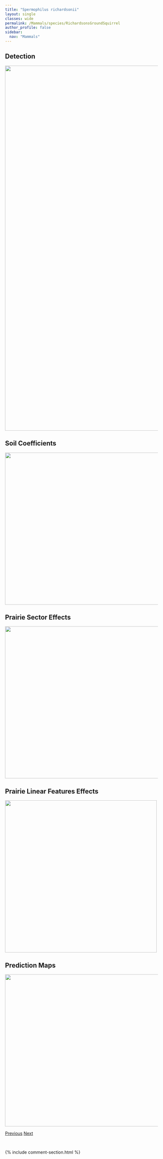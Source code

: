 ```yaml
---
title: "Spermophilus richardsonii"
layout: single
classes: wide
permalink: /Mammals/species/RichardsonsGroundSquirrel
author_profile: false
sidebar:
  nav: "Mammals"
---
```


<h2>Detection</h2>

<a href="https://drive.google.com/uc?export=view&id=1YOYCTEDa0dz4JlJyTjs7P25UVq4oYGqX">
<img src="https://drive.google.com/uc?export=view&id=1YOYCTEDa0dz4JlJyTjs7P25UVq4oYGqX" height = "1200" width = "800">
</a>


<h2>Soil Coefficients</h2>

<a href="https://drive.google.com/uc?export=view&id=1LQP8yzpnh9cIurWs8BaHAdnVpU1zG7G1">
<img src="https://drive.google.com/uc?export=view&id=1LQP8yzpnh9cIurWs8BaHAdnVpU1zG7G1" height = "500" width = "1000">
</a>


<h2>Prairie Sector Effects</h2>

<a href="https://drive.google.com/uc?export=view&id=1sAmI7EchHugtMp-_-5CKOJLCoB6zzkpI">
<img src="https://drive.google.com/uc?export=view&id=1sAmI7EchHugtMp-_-5CKOJLCoB6zzkpI" height = "500" width = "1000">
</a>


<h2>Prairie Linear Features Effects</h2>

<a href="https://drive.google.com/uc?export=view&id=1LCFU3xlzIHvn2OlmVIXrTr2Xs2AN5bT-">
<img src="https://drive.google.com/uc?export=view&id=1LCFU3xlzIHvn2OlmVIXrTr2Xs2AN5bT-" height = "500" width = "500">
</a>


<h2>Prediction Maps</h2>

<a href="https://drive.google.com/uc?export=view&id=1gXZCZn3rStamr-vXAb_he8mkdTr85muX">
<img src="https://drive.google.com/uc?export=view&id=1gXZCZn3rStamr-vXAb_he8mkdTr85muX" height = "500" width = "1000">
</a>


<a href="/DevelopmentWebsite/Mammals/species/ColumbianGroundSquirrel" class="pagination--pager" title="Spermophilus columbianus">Previous</a> <a href="/DevelopmentWebsite/Mammals/species/LeastChipmunk" class="pagination--pager" title="Tamias minimus">Next</a>

<p>&nbsp;</p>

{% include comment-section.html %}
